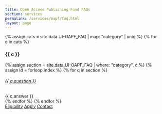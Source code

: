 ```yaml
---
title: Open Access Publishing Fund FAQs
section: services
permalink: /services/oapf/faq.html
layout: page
---
```


{% assign cats = site.data.UI-OAPF_FAQ | map: "category" | uniq %}
{% for c in cats %}

### {{ c }}

{% assign section = site.data.UI-OAPF_FAQ | where: "category", c %}
{% assign id = forloop.index %}
{% for q in section %}
<div class="card my-3">
    <div class="card-header">
        <h6 class="card-title mb-0">
            <a data-toggle="collapse" href="#collapse{{ id }}{{ forloop.index }}">{{ q.question }} <span class="fas fa-chevron-down smalltxt"></span></a>
        </h6>
    </div>
    <div id="collapse{{ id }}{{ forloop.index }}" class="collapse">
        <div class="card-body">{{ q.answer }}</div>
    </div>
</div> 
{% endfor %}
{% endfor %}

<div class="text-center align-content-center mt-4">
    <a href="eligibility.html" class="btn btn-secondary btn-sm my-2" role="button"><span class="fas fa-list"></span> Eligibility</a>
    <a href="apply.html" class="btn btn-secondary btn-sm my-2" role="button"><span class="fas fa-check"></span> Apply</a>
    <a href="mailto:jylisadoney@uidaho.edu" class="btn btn-secondary btn-sm my-2" role="button"><span class="fas fa-user"></span> Contact</a> 
</div>
<br>
